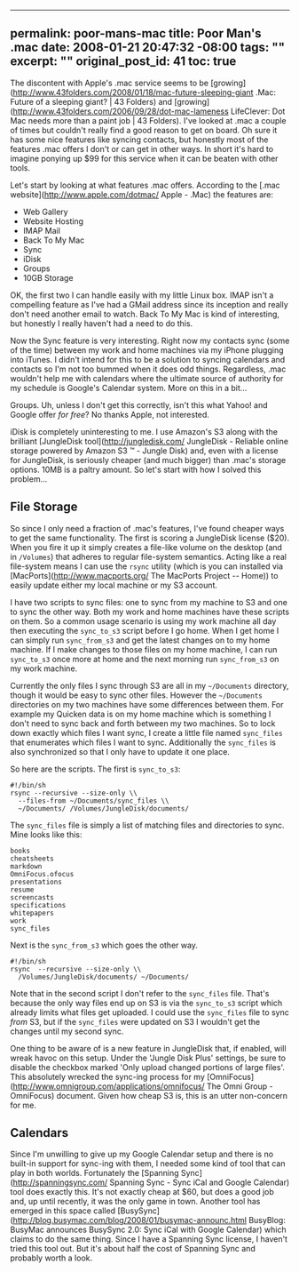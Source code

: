 ----- 
permalink: poor-mans-mac
title: Poor Man's .mac
date: 2008-01-21 20:47:32 -08:00
tags: ""
excerpt: ""
original_post_id: 41
toc: true
-----
The discontent with Apple's .mac service seems to be [growing](http://www.43folders.com/2008/01/18/mac-future-sleeping-giant .Mac: Future of a sleeping giant? | 43 Folders) and [growing](http://www.43folders.com/2006/09/28/dot-mac-lameness LifeClever: Dot Mac needs more than a paint job | 43 Folders). I've looked at .mac a couple of times but couldn't really find a good reason to get on board. Oh sure it has some nice features like syncing contacts, but honestly most of the features .mac offers I don't or can get in other ways. In short it's hard to imagine ponying up $99 for this service when it can be beaten with other tools.

Let's start by looking at what features .mac offers. According to the [.mac website](http://www.apple.com/dotmac/ Apple - .Mac) the features are:
*  Web Gallery
*  Website Hosting
*  IMAP Mail
*  Back To My Mac
*  Sync
*  iDisk
*  Groups
*  10GB Storage

OK, the first two I can handle easily with my little Linux box. IMAP isn't a compelling feature as I've had a GMail address since its inception and really don't need another email to watch. Back To My Mac is kind of interesting, but honestly I really haven't had a need to do this.

Now the Sync feature is very interesting. Right now my contacts sync (some of the time) between my work and home machines via my iPhone plugging into iTunes. I didn't intend for this to be a solution to syncing calendars and contacts so I'm not too bummed when it does odd things. Regardless, .mac wouldn't help me with calendars where the ultimate source of authority for my schedule is Google's Calendar system. More on this in a bit&hellip;

Groups. Uh, unless I don't get this correctly, isn't this what Yahoo! and Google offer _for free_? No thanks Apple, not interested.

iDisk is completely uninteresting to me. I use Amazon's S3 along with the brilliant [JungleDisk tool](http://jungledisk.com/ JungleDisk - Reliable online storage powered by Amazon S3 ™ - Jungle Disk) and, even with a license for JungleDisk, is seriously cheaper (and much bigger) than .mac's storage options. 10MB is a paltry amount. So let's start with how I solved this problem&hellip;

## File Storage

So since I only need a fraction of .mac's features, I've found cheaper ways to get the same functionality. The first is scoring a JungleDisk license ($20). When you fire it up it simply creates a file-like volume on the desktop (and in `/Volumes`) that adheres to regular file-system semantics. Acting like a real file-system means I can use the `rsync` utility (which is you can installed via [MacPorts](http://www.macports.org/ The MacPorts Project -- Home)) to easily update either my local machine or my S3 account.

I have two scripts to sync files: one to sync from my machine to S3 and one to sync the other way. Both my work and home machines have these scripts on them. So a common usage scenario is using my work machine all day then executing the `sync_to_s3` script before I go home. When I get home I can simply run `sync_from_s3` and get the latest changes on to my home machine. If I make changes to those files on my home machine, I can run `sync_to_s3` once more at home and the next morning run `sync_from_s3` on my work machine.

Currently the only files I sync through S3 are all in my `~/Documents` directory, though it would be easy to sync other files. However the `~/Documents` directories on my two machines have some differences between them. For example my Quicken data is on my home machine which is something I don't need to sync back and forth between my two machines. So to lock down exactly which files I want sync, I create a little file named `sync_files` that enumerates which files I want to sync. Additionally the `sync_files` is also synchronized so that I only have to update it one place.

So here are the scripts. The first is `sync_to_s3`:


    #!/bin/sh
    rsync --recursive --size-only \\
      --files-from ~/Documents/sync_files \\
      ~/Documents/ /Volumes/JungleDisk/documents/

The `sync_files` file is simply a list of matching files and directories to sync. Mine looks like this:


    books
    cheatsheets
    markdown
    OmniFocus.ofocus
    presentations
    resume
    screencasts
    specifications
    whitepapers
    work
    sync_files

Next is the `sync_from_s3` which goes the other way.


    #!/bin/sh
    rsync  --recursive --size-only \\
      /Volumes/JungleDisk/documents/ ~/Documents/

Note that in the second script I don't refer to the `sync_files` file. That's because the only way files end up on S3 is via the `sync_to_s3` script which already limits what files get uploaded. I could use the `sync_files` file to sync _from_ S3, but if the `sync_files` were updated on S3 I wouldn't get the changes until my second sync.

One thing to be aware of is a new feature in JungleDisk that, if enabled, will wreak havoc on this setup. Under the 'Jungle Disk Plus' settings, be sure to disable the checkbox marked 'Only upload changed portions of large files'. This absolutely wrecked the sync-ing process for my [OmniFocus](http://www.omnigroup.com/applications/omnifocus/ The Omni Group - OmniFocus) document. Given how cheap S3 is, this is an utter non-concern for me.

## Calendars

Since I'm unwilling to give up my Google Calendar setup and there is no built-in support for sync-ing with them, I needed some kind of tool that can play in both worlds. Fortunately the [Spanning Sync](http://spanningsync.com/ Spanning Sync - Sync iCal and Google Calendar) tool does exactly this. It's not exactly cheap at $60, but does a good job and, up until recently, it was the only game in town. Another tool has emerged in this space called [BusySync](http://blog.busymac.com/blog/2008/01/busymac-announc.html BusyBlog: BusyMac announces BusySync 2.0: Sync iCal with Google Calendar) which claims to do the same thing. Since I have a Spanning Sync license, I haven't tried this tool out. But it's about half the cost of Spanning Sync and probably worth a look.

